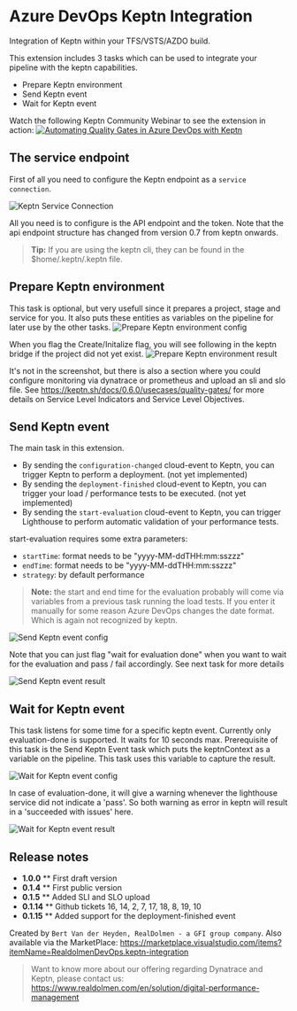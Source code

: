 # Azure DevOps Keptn Integration

Integration of Keptn within your TFS/VSTS/AZDO build. 

This extension includes 3 tasks which can be used to integrate your pipeline with the keptn capabilities.
- Prepare Keptn environment
- Send Keptn event
- Wait for Keptn event

Watch the following Keptn Community Webinar to see the extension in action:
[![Automating Quality Gates in Azure DevOps with Keptn](https://img.youtube.com/vi/vgCizWLVsPc/0.jpg)](https://www.youtube.com/watch?v=vgCizWLVsPc "Automating Quality Gates in Azure DevOps with Keptn")

## The service endpoint
First of all you need to configure the Keptn endpoint as a `service connection`.

![Keptn Service Connection](screenshots/service-connection.png)

All you need is to configure is the API endpoint and the token. Note that the api endpoint structure has changed from version 0.7 from keptn onwards.
> **Tip:** If you are using the keptn cli, they can be found in the $home/.keptn/.keptn file.

## Prepare Keptn environment
This task is optional, but very usefull since it prepares a project, stage and service for you. It also puts these entities as variables on the pipeline for later use by the other tasks.
![Prepare Keptn environment config](screenshots/task-prepkeptnenv.png)

When you flag the Create/Initalize flag, you will see following in the keptn bridge if the project did not yet exist.
![Prepare Keptn environment result](screenshots/task-prepkeptnenv-result.png)

It's not in the screenshot, but there is also a section where you could configure monitoring via dynatrace or prometheus and upload an sli and slo file. See https://keptn.sh/docs/0.6.0/usecases/quality-gates/ for more details on Service Level Indicators and Service Level Objectives.

## Send Keptn event
The main task in this extension.
- By sending the `configuration-changed` cloud-event to Keptn, you can trigger Keptn to perform a deployment. (not yet implemented)
- By sending the `deployment-finished` cloud-event to Keptn, you can trigger your load / performance tests to be executed. (not yet implemented)
- By sending the `start-evaluation` cloud-event to Keptn, you can trigger Lighthouse to perform automatic validation of your performance tests.

start-evaluation requires some extra parameters:
- `startTime`: format needs to be "yyyy-MM-ddTHH:mm:sszzz"
- `endTime`: format needs to be "yyyy-MM-ddTHH:mm:sszzz"
- `strategy`: by default performance

> **Note:** the start and end time for the evaluation probably will come via variables from a previous task running the load tests. If you enter it manually for some reason Azure DevOps changes the date format. Which is again not recognized by keptn.

![Send Keptn event config](screenshots/task-sendkeptnevent.png)

Note that you can just flag "wait for evaluation done" when you want to wait for the evaluation and pass / fail accordingly. See next task for more details

![Send Keptn event result](screenshots/task-sendkeptnevent-result1.png)

## Wait for Keptn event
This task listens for some time for a specific keptn event. Currently only evaluation-done is supported. It waits for 10 seconds max.
Prerequisite of this task is the Send Keptn Event task which puts the keptnContext as a variable on the pipeline. This task uses this variable to capture the result.

![Wait for Keptn event config](screenshots/task-waitforkeptnevent.png)

In case of evaluation-done, it will give a warning whenever the lighthouse service did not indicate a 'pass'. So both warning as error in keptn will result in a 'succeeded with issues' here.

![Wait for Keptn event result](screenshots/task-waitforkeptnevent-result.png)

## Release notes ##
* **1.0.0**
** First draft version
* **0.1.4**
** First public version
* **0.1.5**
** Added SLI and SLO upload
* **0.1.14**
** Github tickets 16, 14, 2, 7, 17, 18, 8, 19, 10
* **0.1.15**
** Added support for the deployment-finished event

Created by `Bert Van der Heyden, RealDolmen - a GFI group company`.
Also available via the MarketPlace: https://marketplace.visualstudio.com/items?itemName=RealdolmenDevOps.keptn-integration
> Want to know more about our offering regarding Dynatrace and Keptn, please contact us: https://www.realdolmen.com/en/solution/digital-performance-management